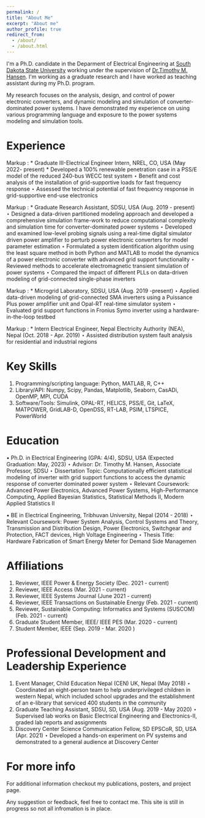 ```yaml
---
permalink: /
title: "About Me"
excerpt: "About me"
author_profile: true
redirect_from: 
  - /about/
  - /about.html
---
```


I'm a Ph.D. candidate in the Deparment of Electrical Engineering at [South Dakota State University](https://www.sdstate.edu/) working under the supervision of [Dr.Timothy M. Hansen](https://www.sdstate.edu/directory/tim-hansen). I'm working as a graduate research and I have worked as teaching assistant during my Ph.D. program.

My research focuses on the analysis, design, and control of power electronic converters, and dynamic modeling and simulation of converter-dominated power systems. I have demonstrated my experience on using various programming language and exposure to the power systems modeling and simulation tools.


Experience
======

Markup : * Graduate III-Electrical Engineer Intern, NREL, CO, USA (May 2022- present)
            * Developed a 100% renewable penetration case in a PSS/E model of the reduced 240-bus WECC test system
            ⋆ Benefit and cost analysis of the installation of grid-supportive loads for fast frequency response 
            ⋆ Assessed the technical potential of fast frequency response in grid-supportive end-use electronics

Markup : * Graduate Research Assistant, SDSU, USA (Aug. 2019 - present)
          ⋆ Designed a data-driven partitioned modeling approach and developed a comprehensive simulation frame-work to reduce computational complexity and simulation time for converter-dominated power systems
          ⋆ Developed and examined low-level probing signals using a real-time digital simulator driven power amplifier to perturb power electronic converters for model parameter estimation 
          ⋆ Formulated a system identification algorithm using the least square method in both Python and MATLAB to model the dynamics of a power electronic converter with advanced grid support functionality
          ⋆ Reviewed methods to accelerate electromagnetic transient simulation of power systems 
          ⋆ Compared the impact of different PLLs on data-driven modeling of grid-connected single-phase inverters 

Markup : * Microgrid Laboratory, SDSU, USA (Aug. 2019 -present)
           ⋆ Applied data-driven modeling of grid-connected SMA inverters using a Puissance Plus power amplifier unit and Opal-RT real-time simulator system 
          ⋆ Evaluated grid support functions in Fronius Symo inverter using a hardware-in-the-loop testbed 

Markup : * Intern Electrical Engineer, Nepal Electricity Authority (NEA), Nepal (Oct. 2018 - Apr. 2019)
          ⋆ Assisted distribution system fault analysis for residential and industrial regions

Key Skills
======
1. Programming/scripting language: Python, MATLAB, R, C++
1. Library/API: Numpy, Scipy, Pandas, Matplotlib, Seaborn, CasADi, OpenMP, MPI, CUDA
1. Software/Tools: Simulink, OPAL-RT, HELICS, PSS/E, Git, LaTeX, MATPOWER, GridLAB-D, OpenDSS,
RT-LAB, PSIM, LTSPICE, PowerWorld

Education
======
• Ph.D. in Electrical Engineering (GPA: 4/4), SDSU, USA (Expected Graduation: May, 2023)
⋆ Advisor: Dr. Timothy M. Hansen, Associate Professor, SDSU
⋆ Dissertation Topic: Computationally efficient statistical modeling of inverter with grid support functions to access the dynamic response of converter dominated power system
⋆ Relevant Coursework: Advanced Power Electronics, Advanced Power Systems, High-Performance Computing, Applied Bayesian Statistics, Statistical Methods II, Modern Applied Statistics II


• BE in Electrical Engineering, Tribhuvan University, Nepal (2014 - 2018)
⋆ Relevant Coursework: Power System Analysis, Control Systems and Theory, Transmission and Distribution Design, Power Electronics, Switchgear and Protection, FACT devices, High Voltage Engineering
⋆ Thesis Title: Hardware Fabrication of Smart Energy Meter for Demand Side Managemen

Affiliations
======
1. Reviewer, IEEE Power & Energy Society (Dec. 2021 - current)
1. Reviewer, IEEE Access (Mar. 2021 - current)
1. Reviewer, IEEE Systems Journal (June 2021 - current)
1. Reviewer, IEEE Transactions on Sustainable Energy (Feb. 2021 - current)
1. Reviewer, Sustainable Computing: Informatics and Systems (SUSCOM) (Feb. 2021 - current)
1. Graduate Student Member, IEEE/ IEEE PES (Mar. 2020 - current)
1. Student Member, IEEE (Sep. 2019 - Mar. 2020 )

Professional Development and Leadership Experience
======
1. Event Manager, Child Education Nepal (CEN) UK, Nepal (May 2018)
⋆ Coordinated an eight-person team to help underprivileged children in western Nepal, which included school upgrades and the establishment of an e-library that serviced 400 students in the community
1. Graduate Teaching Assistant, SDSU, SD, USA (Aug. 2019 - May 2020)
⋆ Supervised lab works on Basic Electrical Engineering and Electronics-II, graded lab reports and assignments
1. Discovery Center Science Communication Fellow, SD EPSCoR, SD, USA (Apr. 2021)
⋆ Developed a hands-on experiment on PV systems and demonstrated to a general audience at Discovery Center



For more info
======
For additional information checkout my publications, posters, and project page. 

Any suggestion or feedback, feel free to contact me. This site is still in progress so not all infromation is in place.



